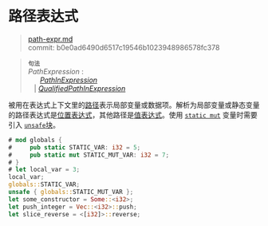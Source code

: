 # 路径表达式

>[path-expr.md](https://github.com/rust-lang/reference/blob/master/src/expressions/path-expr.md)\
>commit: b0e0ad6490d6517c19546b1023948986578fc378

> **<sup>句法</sup>**\
> _PathExpression_ :\
> &nbsp;&nbsp; &nbsp;&nbsp; [_PathInExpression_]\
> &nbsp;&nbsp; | [_QualifiedPathInExpression_]

被用在表达式上下文里的[路径]表示局部变量或数据项。解析为局部变量或静态变量的路径表达式是[位置表达式]，其他路径是[值表达式]。使用 [`static mut`] 变量时需要引入 [`unsafe`块]。

```rust
# mod globals {
#     pub static STATIC_VAR: i32 = 5;
#     pub static mut STATIC_MUT_VAR: i32 = 7;
# }
# let local_var = 3;
local_var;
globals::STATIC_VAR;
unsafe { globals::STATIC_MUT_VAR };
let some_constructor = Some::<i32>;
let push_integer = Vec::<i32>::push;
let slice_reverse = <[i32]>::reverse;
```

[_PathInExpression_]: ../paths.md#表达式中的路径
[_QualifiedPathInExpression_]: ../paths.md#qualified-paths
[位置表达式]: ../expressions.md#位置表达式和值表达式
[值表达式]: ../expressions.md#位置表达式和值表达式
[路径]: ../paths.md
[`static mut`]: ../items/static-items.md#可变静态项
[`unsafe`块]: block-expr.md#unsafe块
